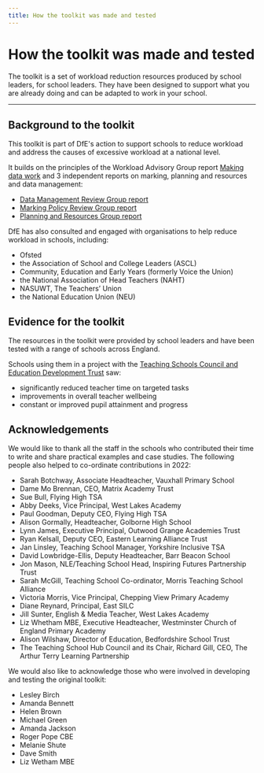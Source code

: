 ```yaml
---
title: How the toolkit was made and tested
---
```


# How the toolkit was made and tested

The toolkit is a set of workload reduction resources produced by school leaders, for school leaders. They have been
designed to support what you are already doing and can be adapted to work in your school.

---

## Background to the toolkit

This toolkit is part of DfE's action to support schools to reduce workload and address the causes of excessive workload
at a national level.

It builds on the principles of the Workload Advisory Group report
[Making data work](https://www.gov.uk/government/publications/teacher-workload-advisory-group-report-and-government-response)
and 3 independent reports on marking, planning and resources and data management:

- [Data Management Review Group report](https://www.gov.uk/government/publications/reducing-teacher-workload-data-management-review-group-report)
- [Marking Policy Review Group report](https://www.gov.uk/government/publications/reducing-teacher-workload-marking-policy-review-group-report)
- [Planning and Resources Group report](https://www.gov.uk/government/publications/reducing-teacher-workload-planning-and-resources-group-report)

DfE has also consulted and engaged with organisations to help reduce workload in schools, including:

- Ofsted
- the Association of School and College Leaders (ASCL)
- Community, Education and Early Years (formerly Voice the Union)
- the National Association of Head Teachers (NAHT)
- NASUWT, The Teachers’ Union
- the National Education Union (NEU)

## Evidence for the toolkit

The resources in the toolkit were provided by school leaders and have been tested with a range of schools across England.

Schools using them in a project with the
[Teaching Schools Council and Education Development Trust](https://www.gov.uk/government/publications/reducing-teacher-workload-education-development-trust-report) saw:

- significantly reduced teacher time on targeted tasks
- improvements in overall teacher wellbeing
- constant or improved pupil attainment and progress

## Acknowledgements

We would like to thank all the staff in the schools who contributed their time to write and share practical examples and
case studies. The following people also helped to co-ordinate contributions in 2022:

- Sarah Botchway, Associate Headteacher, Vauxhall Primary School
- Dame Mo Brennan, CEO, Matrix Academy Trust
- Sue Bull, Flying High TSA
- Abby Deeks, Vice Principal, West Lakes Academy
- Paul Goodman, Deputy CEO, Flying High TSA
- Alison Gormally, Headteacher, Golborne High School
- Lynn James, Executive Principal, Outwood Grange Academies Trust
- Ryan Kelsall, Deputy CEO, Eastern Learning Alliance Trust
- Jan Linsley, Teaching School Manager, Yorkshire Inclusive TSA
- David Lowbridge-Ellis, Deputy Headteacher, Barr Beacon School
- Jon Mason, NLE/Teaching School Head, Inspiring Futures Partnership Trust
- Sarah McGill, Teaching School Co-ordinator, Morris Teaching School Alliance
- Victoria Morris, Vice Principal, Chepping View Primary Academy
- Diane Reynard, Principal, East SILC
- Jill Sunter, English & Media Teacher, West Lakes Academy
- Liz Whetham MBE, Executive Headteacher, Westminster Church of England Primary Academy
- Alison Wilshaw, Director of Education, Bedfordshire School Trust
- The Teaching School Hub Council and its Chair, Richard Gill, CEO, The Arthur Terry Learning Partnership

We would also like to acknowledge those who were involved in developing and testing the original toolkit:

- Lesley Birch
- Amanda Bennett
- Helen Brown
- Michael Green
- Amanda Jackson
- Roger Pope CBE
- Melanie Shute
- Dave Smith
- Liz Wetham MBE
